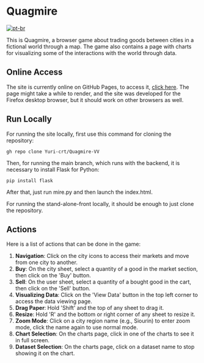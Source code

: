 # Quagmire
[![pt-br](https://img.shields.io/badge/lang-pt--br-green.svg)](README-pt-br.md)

This is Quagmire, a browser game about trading goods between cities in a fictional world through a map.
The game also contains a page with charts for visualizing some of the interactions with the world through data.

## Online Access
The site is currently online on GitHub Pages, to access it, [click here](https://yuri-crt.github.io/Quagmire-VV/).
The page might take a while to render, and the site was developed for the Firefox desktop browser, but it should work on other browsers as well.

## Run Locally
For running the site locally, first use this command for cloning the repository:

```
gh repo clone Yuri-crt/Quagmire-VV
```

Then, for running the main branch, which runs with the backend, it is necessary to install Flask for Python:

```
pip install flask
```

After that, just run mire.py and then launch the index.html.

For running the stand-alone-front locally, it should be enough to just clone the repository.

## Actions
Here is a list of actions that can be done in the game:

1. **Navigation**: Click on the city icons to access their markets and move from one city to another.
2. **Buy**: On the city sheet, select a quantity of a good in the market section, then click on the 'Buy' button.
3. **Sell**: On the user sheet, select a quantity of a bought good in the cart, then click on the 'Sell' button.
4. **Visualizing Data**: Click on the 'View Data' button in the top left corner to access the data viewing page.
5. **Drag Paper**: Hold 'Shift' and the top of any sheet to drag it.
6. **Resize**: Hold 'R' and the bottom or right corner of any sheet to resize it.
7. **Zoom Mode**: Click on a city region name (e.g., Siourin) to enter zoom mode, click the name again to use normal mode.
8. **Chart Selection**: On the charts page, click in one of the charts to see it in full screen.
9. **Dataset Selection**: On the charts page, click on a dataset name to stop showing it on the chart.
